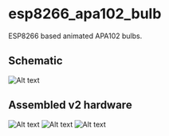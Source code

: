 # esp8266_apa102_bulb
ESP8266 based animated APA102 bulbs.

## Schematic ##

![Alt text](/../media/schematic_v3.1.png?raw=true "v3.1: Schematic")


## Assembled v2 hardware ##

![Alt text](/../media/v2_95pct_assembled.jpg?raw=true "v2: 95% assembled")
![Alt text](/../media/v2_running.jpg?raw=true "v2: Assembled and running over WiFi")
![Alt text](/../media/v2_hanging.jpg?raw=true "v2: Hanging and running over WiFi")

